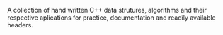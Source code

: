 A collection of hand written C++ data strutures, algorithms and their respective aplications for practice, documentation and readily available headers.
